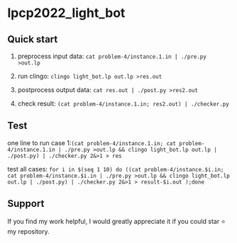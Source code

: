 # lpcp2022_light_bot

## Quick start
1. preprocess input data: ```cat problem-4/instance.1.in | ./pre.py >out.lp```

2. run clingo: ```clingo light_bot.lp out.lp >res.out```

3. postprocess output data: ```cat res.out | ./post.py >res2.out```

4. check result: ```(cat problem-4/instance.1.in; res2.out) | ./checker.py```

## Test
one line to run case 1:```(cat problem-4/instance.1.in; cat problem-4/instance.1.in | ./pre.py >out.lp && clingo light_bot.lp out.lp | ./post.py) | ./checker.py 2&>1 > res```

test all cases: ```for i in $(seq 1 10) do ((cat problem-4/instance.$i.in; cat problem-4/instance.$i.in | ./pre.py >out.lp && clingo light_bot.lp out.lp | ./post.py) | ./checker.py 2&>1 > result-$i.out );done```

## Support
If you find my work helpful, I would greatly appreciate it if you could star ⭐️ my repository.